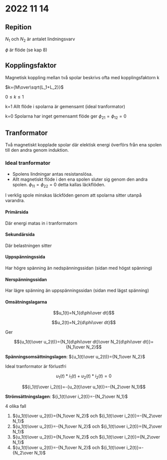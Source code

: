 # 2022 11 14

## Repition

$N_1$ och $N_2$ är antalet lindningsvarv

$\phi$ är flöde (se kap 8)

## Kopplingsfaktor

Magnetisk koppling mellan två spolar beskrivs ofta med kopplingsfaktorn k

$k={M\over\sqrt{L_1+L_2}}$

$0\le k\le 1$

k=1 Allt flöde i spolarna är gemensamt (ideal tranformator)

k=0 Spolarna har inget gemensamt flöde ger $\phi_{21}=\phi_{12}=0$

## Tranformator

Två magnetiskt kopplade spolar där elektisk energi överförs från ena spolen till den andra genom induktion.

### Ideal tranformator

- Spolens lindningar antas resistanslösa.
- Allt magnetiskt flöde i den ena spolen sluter sig genom den andra spolen. $\phi_{11}=\phi_{22}=0$ detta kallas läckflöden.
  
I verklig spole minskas läckföden genom att spolarna sitter utanpå varandra.

#### Primärsida

Där energi matas in i tranformatorn

#### Sekundärsida

Där belastningen sitter

#### Uppspänningssida

Har högre spänning än nedspänningssidan (sidan med högst spänning)

#### Nerspänningssidan

Har lägre spänning än uppspänningssidan (sidan med lägst spänning)

#### Omsätningslagarna

$$u_1(t)=N_1{d\phi\over dt}$$

$$u_2(t)=N_2{d\phi\over dt}$$

Ger

$${u_1(t)\over u_2(t)}={N_1{d\phi\over dt}\over N_2{d\phi\over dt}}={N_1\over N_2}$$

**Spänningsomsättningslagen**: ${u_1(t)\over u_2(t)}={N_1\over N_2}$

Ideal tranformator är förlustfri

$$u_1(t)*i_1(t)+u_2(t)*i_2(t)=0$$

$${i_1(t)\over i_2(t)}=-{u_2(t)\over u_1(t)}=-{N_2\over N_1}$$

**Strömsättningslagen**: ${i_1(t)\over i_2(t)}=-{N_2\over N_1}$

4 olika fall

1) ${u_1(t)\over u_2(t)}={N_1\over N_2}$ och ${i_1(t)\over i_2(t)}=-{N_2\over N_1}$
2) ${u_1(t)\over u_2(t)}=-{N_1\over N_2}$ och ${i_1(t)\over i_2(t)}={N_2\over N_1}$
3) ${u_1(t)\over u_2(t)}={N_1\over N_2}$ och ${i_1(t)\over i_2(t)}={N_2\over N_1}$
4) ${u_1(t)\over u_2(t)}=-{N_1\over N_2}$ och ${i_1(t)\over i_2(t)}=-{N_2\over N_1}$
